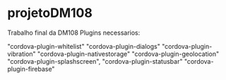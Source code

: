 # projetoDM108
Trabalho final da DM108
Plugins necessarios:

"cordova-plugin-whitelist"
"cordova-plugin-dialogs"
"cordova-plugin-vibration"
"cordova-plugin-nativestorage"
"cordova-plugin-geolocation"
"cordova-plugin-splashscreen",
"cordova-plugin-statusbar"
"cordova-plugin-firebase"

